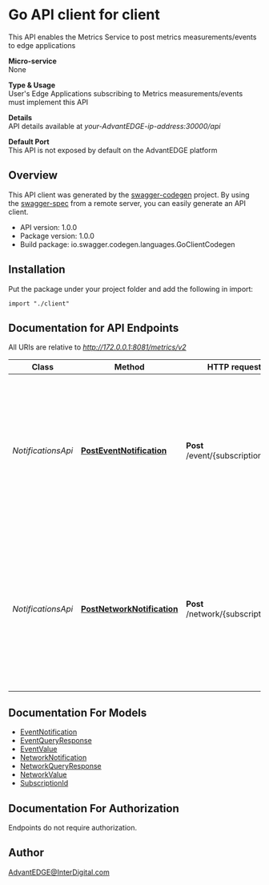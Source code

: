# Go API client for client

This API enables the Metrics Service to post metrics measurements/events to edge applications <p>**Micro-service**<br>None <p>**Type & Usage**<br>User's Edge Applications subscribing to Metrics measurements/events must implement this API <p>**Details**<br>API details available at _your-AdvantEDGE-ip-address:30000/api_ <p>**Default Port**<br>This API is not exposed by default on the AdvantEDGE platform

## Overview
This API client was generated by the [swagger-codegen](https://github.com/swagger-api/swagger-codegen) project.  By using the [swagger-spec](https://github.com/swagger-api/swagger-spec) from a remote server, you can easily generate an API client.

- API version: 1.0.0
- Package version: 1.0.0
- Build package: io.swagger.codegen.languages.GoClientCodegen

## Installation
Put the package under your project folder and add the following in import:
```golang
import "./client"
```

## Documentation for API Endpoints

All URIs are relative to *http://172.0.0.1:8081/metrics/v2*

Class | Method | HTTP request | Description
------------ | ------------- | ------------- | -------------
*NotificationsApi* | [**PostEventNotification**](docs/NotificationsApi.md#posteventnotification) | **Post** /event/{subscriptionId} | This operation is used by the AdvantEDGE Metrics Service to issue a callback notification towards an ME application with an Event subscription
*NotificationsApi* | [**PostNetworkNotification**](docs/NotificationsApi.md#postnetworknotification) | **Post** /network/{subscriptionId} | This operation is used by the AdvantEDGE Metrics Service to issue a callback notification towards an ME application with a Network Metrics subscription


## Documentation For Models

 - [EventNotification](docs/EventNotification.md)
 - [EventQueryResponse](docs/EventQueryResponse.md)
 - [EventValue](docs/EventValue.md)
 - [NetworkNotification](docs/NetworkNotification.md)
 - [NetworkQueryResponse](docs/NetworkQueryResponse.md)
 - [NetworkValue](docs/NetworkValue.md)
 - [SubscriptionId](docs/SubscriptionId.md)


## Documentation For Authorization
 Endpoints do not require authorization.


## Author

AdvantEDGE@InterDigital.com

